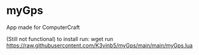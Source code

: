 # myGps
App made for ComputerCraft

(Still not functional) to install run: wget run https://raw.githubusercontent.com/K3vinb5/myGps/main/main/myGps.lua
